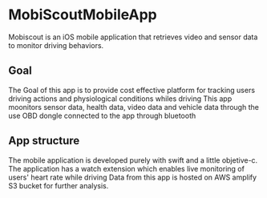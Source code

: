 # MobiScoutMobileApp
Mobiscout is an iOS mobile application that retrieves video and sensor data to monitor driving behaviors.
## Goal
The Goal of this app is to provide cost effective platform for tracking users driving actions and physiological conditions whiles driving
This app moonitors sensor data, health data, video data and vehicle data through the use OBD dongle connected to the app through bluetooth
## App structure
The mobile application is developed purely with swift and a little objetive-c.
The application has a watch extension which enables live monitoring of users' heart rate while driving
Data from this app is hosted on AWS amplify S3 bucket for further analysis.
